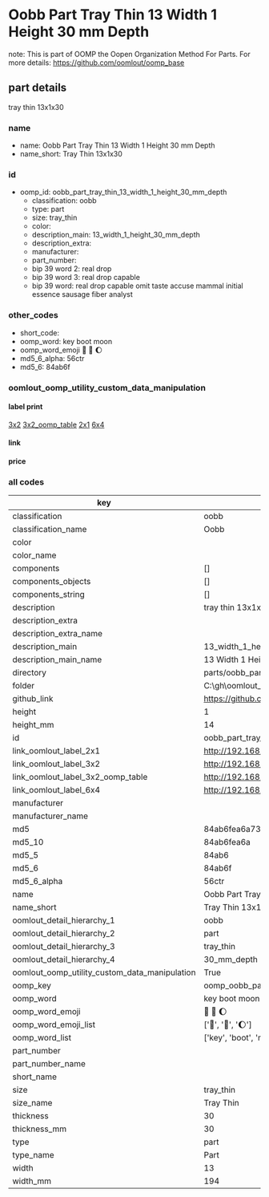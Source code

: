 # Oobb Part Tray Thin 13 Width 1 Height 30 mm Depth  

note: This is part of OOMP the Oopen Organization Method For Parts. For more details: https://github.com/oomlout/oomp_base

##  part details
  



tray thin 13x1x30



### name
* name: Oobb Part Tray Thin 13 Width 1 Height 30 mm Depth
* name_short: Tray Thin 13x1x30 
### id
* oomp_id: oobb_part_tray_thin_13_width_1_height_30_mm_depth
  * classification: oobb
  * type: part
  * size: tray_thin
  * color: 
  * description_main: 13_width_1_height_30_mm_depth
  * description_extra: 
  * manufacturer: 
  * part_number: 
  * bip 39 word 2: real drop
  * bip 39 word 3: real drop capable
  * bip 39 word: real drop capable omit taste accuse mammal initial essence sausage fiber analyst

### other_codes
* short_code: 
* oomp_word: key boot moon
* oomp_word_emoji :key: :boot: :moon:
* md5_6_alpha: 56ctr
* md5_6: 84ab6f






### oomlout_oomp_utility_custom_data_manipulation
#### label print
[3x2](http://192.168.1.245:1112/?label=oomp%2056ctr)
[3x2_oomp_table](http://192.168.1.108:1112/?label=oomp%2056ctr)
[2x1](http://192.168.1.242:1112/?label=oomp%2056ctr)
[6x4](http://192.168.1.55:1112/?label=oomp%2056ctr)    

#### link

                              

#### price







### all codes 
| key | value |  
| --- | --- |  
| classification | oobb |  
| classification_name | Oobb |  
| color |  |  
| color_name |  |  
| components | [] |  
| components_objects | [] |  
| components_string | [] |  
| description | tray thin 13x1x30 |  
| description_extra |  |  
| description_extra_name |  |  
| description_main | 13_width_1_height_30_mm_depth |  
| description_main_name | 13 Width 1 Height 30 mm Depth |  
| directory | parts/oobb_part_tray_thin_13_width_1_height_30_mm_depth |  
| folder | C:\gh\oomlout_oobb_version_4_generated_parts\things\oobb_part_tray_thin_13_width_1_height_30_mm_depth |  
| github_link | https://github.com/oomlout/oomlout_oomp_part_src/tree/main/parts/oobb_part_tray_thin_13_width_1_height_30_mm_depth |  
| height | 1 |  
| height_mm | 14 |  
| id | oobb_part_tray_thin_13_width_1_height_30_mm_depth |  
| link_oomlout_label_2x1 | http://192.168.1.242:1112/?label=oomp%2056ctr |  
| link_oomlout_label_3x2 | http://192.168.1.245:1112/?label=oomp%2056ctr |  
| link_oomlout_label_3x2_oomp_table | http://192.168.1.108:1112/?label=oomp%2056ctr |  
| link_oomlout_label_6x4 | http://192.168.1.55:1112/?label=oomp%2056ctr |  
| manufacturer |  |  
| manufacturer_name |  |  
| md5 | 84ab6fea6a73f0d406ef19a643d0dd97 |  
| md5_10 | 84ab6fea6a |  
| md5_5 | 84ab6 |  
| md5_6 | 84ab6f |  
| md5_6_alpha | 56ctr |  
| name | Oobb Part Tray Thin 13 Width 1 Height 30 mm Depth |  
| name_short | Tray Thin 13x1x30  |  
| oomlout_detail_hierarchy_1 | oobb |  
| oomlout_detail_hierarchy_2 | part |  
| oomlout_detail_hierarchy_3 | tray_thin |  
| oomlout_detail_hierarchy_4 | 30_mm_depth |  
| oomlout_oomp_utility_custom_data_manipulation | True |  
| oomp_key | oomp_oobb_part_tray_thin_13_width_1_height_30_mm_depth |  
| oomp_word | key boot moon |  
| oomp_word_emoji | :key: :boot: :moon: |  
| oomp_word_emoji_list | [':key:', ':boot:', ':moon:'] |  
| oomp_word_list | ['key', 'boot', 'moon'] |  
| part_number |  |  
| part_number_name |  |  
| short_name |  |  
| size | tray_thin |  
| size_name | Tray Thin |  
| thickness | 30 |  
| thickness_mm | 30 |  
| type | part |  
| type_name | Part |  
| width | 13 |  
| width_mm | 194 |  

